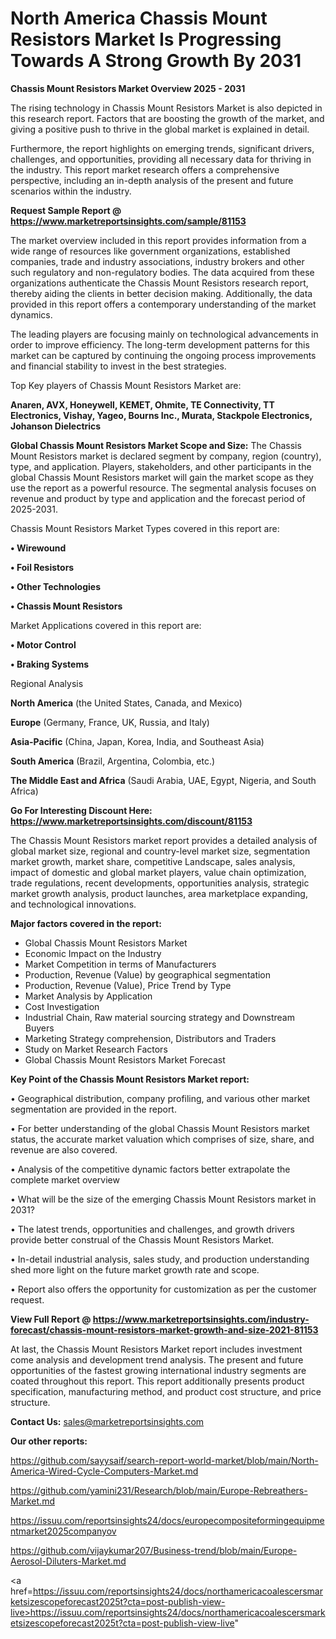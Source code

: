 # North America Chassis Mount Resistors Market Is Progressing Towards A Strong Growth By 2031

<Strong> Chassis Mount Resistors Market Overview 2025 - 2031</strong>

The rising technology in Chassis Mount Resistors Market is also depicted in this research report. Factors that are boosting the growth of the market, and giving a positive push to thrive in the global market is explained in detail.

Furthermore, the report highlights on emerging trends, significant drivers, challenges, and opportunities, providing all necessary data for thriving in the industry. This report market research offers a comprehensive perspective, including an in-depth analysis of the present and future scenarios within the industry.

<strong>Request Sample Report @ <a href=https://www.marketreportsinsights.com/sample/81153>https://www.marketreportsinsights.com/sample/81153</a></strong>

The market overview included in this report provides information from a wide range of resources like government organizations, established companies, trade and industry associations, industry brokers and other such regulatory and non-regulatory bodies. The data acquired from these organizations authenticate the Chassis Mount Resistors research report, thereby aiding the clients in better decision making. Additionally, the data provided in this report offers a contemporary understanding of the market dynamics.

The leading players are focusing mainly on technological advancements in order to improve efficiency. The long-term development patterns for this market can be captured by continuing the ongoing process improvements and financial stability to invest in the best strategies.

Top Key players of Chassis Mount Resistors Market are:

<strong>Anaren, AVX, Honeywell, KEMET, Ohmite, TE Connectivity, TT Electronics, Vishay, Yageo, Bourns Inc., Murata, Stackpole Electronics, Johanson Dielectrics</strong>

<strong><b>Global Chassis Mount Resistors Market Scope and Size:</b></strong>
The Chassis Mount Resistors market is declared segment by company, region (country), type, and application. Players, stakeholders, and other participants in the global Chassis Mount Resistors market will gain the market scope as they use the report as a powerful resource. The segmental analysis focuses on revenue and product by type and application and the forecast period of 2025-2031.

Chassis Mount Resistors Market Types covered in this report are:

<strong>• Wirewound

• Foil Resistors

• Other Technologies

• Chassis Mount Resistors</strong>

Market Applications covered in this report are:

<strong>• Motor Control

• Braking Systems</strong> 

Regional Analysis

<strong>North America</strong> (the United States, Canada, and Mexico)

<strong>Europe</strong> (Germany, France, UK, Russia, and Italy)

<strong>Asia-Pacific</strong> (China, Japan, Korea, India, and Southeast Asia)

<strong>South America</strong> (Brazil, Argentina, Colombia, etc.)

<strong>The Middle East and Africa</strong> (Saudi Arabia, UAE, Egypt, Nigeria, and South Africa)

<strong>Go For Interesting Discount Here: <a href=https://www.marketreportsinsights.com/discount/81153>https://www.marketreportsinsights.com/discount/81153</a></strong>

The Chassis Mount Resistors market report provides a detailed analysis of global market size, regional and country-level market size, segmentation market growth, market share, competitive Landscape, sales analysis, impact of domestic and global market players, value chain optimization, trade regulations, recent developments, opportunities analysis, strategic market growth analysis, product launches, area marketplace expanding, and technological innovations.

<strong><b>Major factors covered in the report:</b></strong>
<ul>
  <li>Global Chassis Mount Resistors Market </li>
  <li>Economic Impact on the Industry</li>
  <li>Market Competition in terms of Manufacturers</li>
  <li>Production, Revenue (Value) by geographical segmentation</li>
  <li>Production, Revenue (Value), Price Trend by Type</li>
  <li>Market Analysis by Application</li>
  <li>Cost Investigation</li>
  <li>Industrial Chain, Raw material sourcing strategy and Downstream Buyers</li>
  <li>Marketing Strategy comprehension, Distributors and Traders</li>
  <li>Study on Market Research Factors</li>
  <li>Global Chassis Mount Resistors Market Forecast</li>
</ul>

<strong><b>Key Point of the Chassis Mount Resistors Market report:</b></strong>

• Geographical distribution, company profiling, and various other market segmentation are provided in the report.

• For better understanding of the global Chassis Mount Resistors market status, the accurate market valuation which comprises of size, share, and revenue are also covered.

• Analysis of the competitive dynamic factors better extrapolate the complete market overview

• What will be the size of the emerging Chassis Mount Resistors market in 2031?

• The latest trends, opportunities and challenges, and growth drivers provide better construal of the Chassis Mount Resistors Market.

• In-detail industrial analysis, sales study, and production understanding shed more light on the future market growth rate and scope.

• Report also offers the opportunity for customization as per the customer request.

<strong><b>View Full Report @ <a href=https://www.marketreportsinsights.com/industry-forecast/chassis-mount-resistors-market-growth-and-size-2021-81153>https://www.marketreportsinsights.com/industry-forecast/chassis-mount-resistors-market-growth-and-size-2021-81153</a></b></strong>


At last, the Chassis Mount Resistors Market report includes investment come analysis and development trend analysis. The present and future opportunities of the fastest growing international industry segments are coated throughout this report. This report additionally presents product specification, manufacturing method, and product cost structure, and price structure.

<strong>Contact Us:</strong>
sales@marketreportsinsights.com

<strong>Our other reports:</strong>

<a href=https://github.com/sayysaif/search-report-world-market/blob/main/North-America-Wired-Cycle-Computers-Market.md>https://github.com/sayysaif/search-report-world-market/blob/main/North-America-Wired-Cycle-Computers-Market.md</a>

<a href=https://github.com/yamini231/Research/blob/main/Europe-Rebreathers-Market.md>https://github.com/yamini231/Research/blob/main/Europe-Rebreathers-Market.md</a>

<a href=https://issuu.com/reportsinsights24/docs/europecompositeformingequipmentmarket2025companyov>https://issuu.com/reportsinsights24/docs/europecompositeformingequipmentmarket2025companyov</a>

<a href=https://github.com/vijaykumar207/Business-trend/blob/main/Europe-Aerosol-Diluters-Market.md>https://github.com/vijaykumar207/Business-trend/blob/main/Europe-Aerosol-Diluters-Market.md</a>

<a href=https://issuu.com/reportsinsights24/docs/northamericacoalescersmarketsizescopeforecast2025t?cta=post-publish-view-live>https://issuu.com/reportsinsights24/docs/northamericacoalescersmarketsizescopeforecast2025t?cta=post-publish-view-live</a>"
